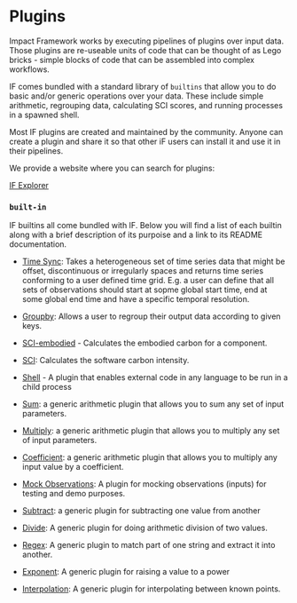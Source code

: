 # Plugins

Impact Framework works by executing pipelines of plugins over input data. Those plugins are re-useable units of code that can be thought of as Lego bricks - simple blocks of code that can be assembled into complex workflows. 

IF comes bundled with a standard library of `builtins` that allow you to do basic and/or generic operations over your data. These include simple arithmetic, regrouping data, calculating SCI scores, and running processes in a spawned shell.

Most IF plugins are created and maintained by the community. Anyone can create a plugin and share it so that other iF users can install it and use it in their pipelines.

We provide a website where you can search for plugins:

[IF Explorer](https://explorer.if.greensoftware.foundation)



### `built-in`

IF builtins all come bundled with IF. Below you will find a list of each builtin along with a brief description of its purpoise and a link to its README documentation.

* [Time Sync](https://github.com/Green-Software-Foundation/if/tree/main/src/builtins#readme): Takes a heterogeneous set of time series data that might be offset, discontinuous or irregularly spaces and returns time series conforming to a user defined time grid. E.g. a user can define that all sets of observations should start at sopme global start time, end at some global end time and have a specific temporal resolution. 

* [Groupby](https://github.com/Green-Software-Foundation/if/tree/main/src/builtins#readme): Allows a user to regroup their output data according to given keys.

* [SCI-embodied](https://github.com/Green-Software-Foundation/if/tree/main/src/builtins/sci-embodied) - Calculates the embodied carbon for a component.

* [SCI](https://github.com/Green-Software-Foundation/if/tree/main/src/builtins/sci): Calculates the software carbon intensity.
  
* [Shell](https://github.com/Green-Software-Foundation/if/tree/main/src/builtins/shell) - A plugin that enables external code in any language to be run in a child process

* [Sum](https://github.com/Green-Software-Foundation/if/tree/main/src/builtins/sum): a generic arithmetic plugin that allows you to sum any set of input parameters.
  
* [Multiply](https://github.com/Green-Software-Foundation/if/tree/main/src/builtins/multiply): a generic arithmetic plugin that allows you to multiply any set of input parameters.
  
* [Coefficient](https://github.com/Green-Software-Foundation/if/tree/main/src/builtins/coefficient): a generic arithmetic plugin that allows you to multiply any input value by a coefficient.

* [Mock Observations](https://github.com/Green-Software-Foundation/if/tree/main/src/builtins/mock-observations): A plugin for mocking observations (inputs) for testing and demo purposes.
  
* [Subtract](https://github.com/Green-Software-Foundation/if/tree/main/src/builtins/subtract): a generic plugin for subtracting one value from another

* [Divide](https://github.com/Green-Software-Foundation/if/tree/main/src/builtins/divide): A generic plugin for doing arithmetic division of two values.
  
* [Regex](https://github.com/Green-Software-Foundation/if/tree/main/src/builtins/regex): A generic plugin to match part of one string and extract it into another.

* [Exponent](https://github.com/Green-Software-Foundation/if/tree/main/src/builtins/exponent): A generic plugin for raising a value to a power

* [Interpolation](https://github.com/Green-Software-Foundation/if/tree/main/src/builtins/interpolation): A generic plugin for interpolating between known points.
